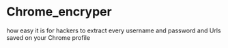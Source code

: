 # Chrome_encryper
how easy it is for hackers to extract every username and password and Urls saved on your Chrome profile
